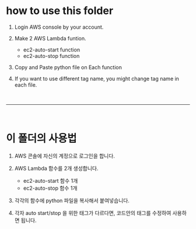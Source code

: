 # how to use this folder

1. Login AWS console by your account.

2. Make 2 AWS Lambda funtion.
    - ec2-auto-start function
    - ec2-auto-stop function

3. Copy and Paste python file on Each function

4. If you want to use different tag name, you might change tag name in each file.

</br><hr/></br>

# 이 폴더의 사용법

1. AWS 콘솔에 자신의 계정으로 로그인을 합니다.

2. AWS Lambda 함수를 2개 생성합니다.
    - ec2-auto-start 함수 1개
    - ec2-auto-stop 함수 1개

3. 각각의 함수에 python 파일을 복사해서 붙여넣습니다.

4. 각자 auto start/stop 을 위한 태그가 다르다면, 코드안의 태그를 수정하여 사용하면 됩니다.